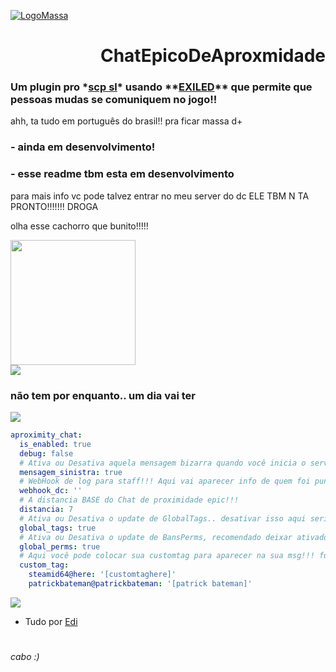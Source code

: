 [![LogoMassa](https://i.imgur.com/hbH6zhI.png)](https://discord.gg/Wb9248PwwY)

<h1 align="right">ChatEpicoDeAproxmidade</h1>
<h3>Um plugin pro *<a href="https://store.steampowered.com/app/700330/SCP_Secret_Laboratory">scp sl</a>* usando **<a href="https://github.com/Exiled-Team/EXILED">EXILED</a>** que permite que pessoas mudas se comuniquem no jogo!!</h3>

ahh, ta tudo em português do brasil!! pra ficar massa d+

### **- ainda em desenvolvimento!**
### **- esse readme tbm esta em desenvolvimento**

para mais info vc pode talvez entrar no meu server do dc
ELE TBM N TA PRONTO!!!!!!! DROGA

olha esse cachorro que bunito!!!!!
<div align="left">
  <img height="200" src="https://media.tenor.com/D29_A107n2cAAAAi/dog-gyrating.gif"  />
</div>

<div align="left">
  <img   src="https://i.imgur.com/Al07rXP.png"  />
</div>

### não tem por enquanto.. um dia vai ter

<div align="left">
  <img src="https://i.imgur.com/Dxf8FHW.png"  />
</div>

```yaml
aproximity_chat:
  is_enabled: true
  debug: false
  # Ativa ou Desativa aquela mensagem bizarra quando você inicia o servidor, tipo do Exiled
  mensagem_sinistra: true
  # WebHook de log para staff!!! Aqui vai aparecer info de quem foi punido, aviso de msg suspeita etc
  webhook_dc: ''
  # A distancia BASE do Chat de proximidade epic!!!
  distancia: 7
  # Ativa ou Desativa o update de GlobalTags.. desativar isso aqui seria bem paia ó
  global_tags: true
  # Ativa ou Desativa o update de BansPerms, recomendado deixar ativado
  global_perms: true
  # Aqui você pode colocar sua customtag para aparecer na sua msg!!! funciona praticamente igual vc defenir um cargo no config do scp sl
  custom_tag:
    steamid64@here: '[customtaghere]'
    patrickbateman@patrickbateman: '[patrick bateman]'
```

<div align="left">
  <img   src="https://i.imgur.com/t8ovAYS.png"  />
</div>

- Tudo por [Edi](https://github.com/Edi369)
#
*cabo :)*
